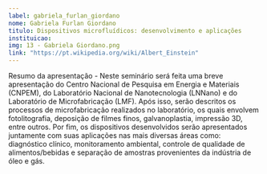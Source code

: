 ```yaml
---
label: gabriela_furlan_giordano
nome: Gabriela Furlan Giordano
titulo: Dispositivos microfluídicos: desenvolvimento e aplicações
instituicao:
img: 13 - Gabriela Giordano.png
link: "https://pt.wikipedia.org/wiki/Albert_Einstein"
---
```


Resumo da apresentação - Neste seminário será feita uma breve apresentação do Centro Nacional de Pesquisa em Energia e Materiais (CNPEM), do Laboratório Nacional de 
Nanotecnologia (LNNano) e do Laboratório de Microfabricação (LMF). Após isso, serão descritos os processos de microfabricação realizados no laboratório, os quais 
envolvem fotolitografia, deposição de filmes finos, galvanoplastia, impressão 3D, entre outros. Por fim, os dispositivos desenvolvidos serão apresentados juntamente 
com suas aplicações nas mais diversas áreas como: diagnóstico clínico, monitoramento ambiental, controle de qualidade de alimentos/bebidas e separação de amostras 
provenientes da indústria de óleo e gás.
